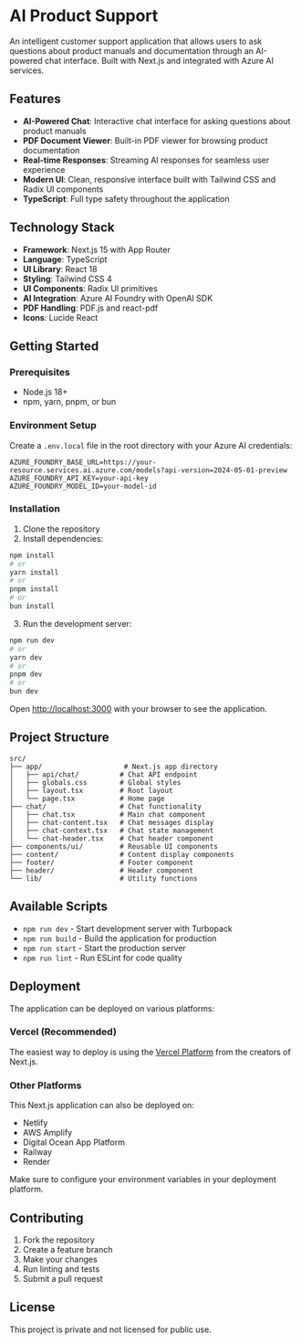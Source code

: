 # AI Product Support

An intelligent customer support application that allows users to ask questions about product manuals and documentation through an AI-powered chat interface. Built with Next.js and integrated with Azure AI services.

## Features

- **AI-Powered Chat**: Interactive chat interface for asking questions about product manuals
- **PDF Document Viewer**: Built-in PDF viewer for browsing product documentation
- **Real-time Responses**: Streaming AI responses for seamless user experience
- **Modern UI**: Clean, responsive interface built with Tailwind CSS and Radix UI components
- **TypeScript**: Full type safety throughout the application

## Technology Stack

- **Framework**: Next.js 15 with App Router
- **Language**: TypeScript
- **UI Library**: React 18
- **Styling**: Tailwind CSS 4
- **UI Components**: Radix UI primitives
- **AI Integration**: Azure AI Foundry with OpenAI SDK
- **PDF Handling**: PDF.js and react-pdf
- **Icons**: Lucide React

## Getting Started

### Prerequisites

- Node.js 18+ 
- npm, yarn, pnpm, or bun

### Environment Setup

Create a `.env.local` file in the root directory with your Azure AI credentials:

```env
AZURE_FOUNDRY_BASE_URL=https://your-resource.services.ai.azure.com/models?api-version=2024-05-01-preview
AZURE_FOUNDRY_API_KEY=your-api-key
AZURE_FOUNDRY_MODEL_ID=your-model-id
```

### Installation

1. Clone the repository
2. Install dependencies:

```bash
npm install
# or
yarn install
# or
pnpm install
# or
bun install
```

3. Run the development server:

```bash
npm run dev
# or
yarn dev
# or
pnpm dev
# or
bun dev
```

Open [http://localhost:3000](http://localhost:3000) with your browser to see the application.

## Project Structure

```
src/
├── app/                    # Next.js app directory
│   ├── api/chat/          # Chat API endpoint
│   ├── globals.css        # Global styles
│   ├── layout.tsx         # Root layout
│   └── page.tsx           # Home page
├── chat/                  # Chat functionality
│   ├── chat.tsx           # Main chat component
│   ├── chat-content.tsx   # Chat messages display
│   ├── chat-context.tsx   # Chat state management
│   └── chat-header.tsx    # Chat header component
├── components/ui/         # Reusable UI components
├── content/               # Content display components
├── footer/                # Footer component
├── header/                # Header component
└── lib/                   # Utility functions
```

## Available Scripts

- `npm run dev` - Start development server with Turbopack
- `npm run build` - Build the application for production
- `npm run start` - Start the production server
- `npm run lint` - Run ESLint for code quality

## Deployment

The application can be deployed on various platforms:

### Vercel (Recommended)

The easiest way to deploy is using the [Vercel Platform](https://vercel.com/new) from the creators of Next.js.

### Other Platforms

This Next.js application can also be deployed on:
- Netlify
- AWS Amplify
- Digital Ocean App Platform
- Railway
- Render

Make sure to configure your environment variables in your deployment platform.

## Contributing

1. Fork the repository
2. Create a feature branch
3. Make your changes
4. Run linting and tests
5. Submit a pull request

## License

This project is private and not licensed for public use.
